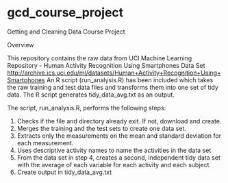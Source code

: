 # gcd_course_project
Getting and Cleaning Data Course Project

Overview

This repository contains the raw data from UCI Machine Learning Repository - Human Activity Recognition Using Smartphones Data Set http://archive.ics.uci.edu/ml/datasets/Human+Activity+Recognition+Using+Smartphones An R script (run_analysis.R) has been included which takes the raw training and test data files and transforms them into one set of tidy data. The R script generates tidy_data_avg.txt as an output.

The script, run_analysis.R, performs the following steps:
1. Checks if the file and directory already exit. If not, download and create.
2. Merges the training and the test sets to create one data set.
3. Extracts only the measurements on the mean and standard deviation for each measurement.
4. Uses descriptive activity names to name the activities in the data set
5. From the data set in step 4, creates a second, independent tidy data set with the average of each variable for each activity and each subject.
6. Create output in tidy_data_avg.txt